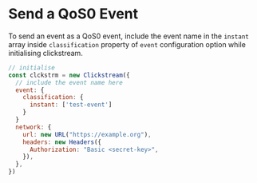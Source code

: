 # Send a QoS0 Event

To send an event as a QoS0 event, include the event name in the `instant` array inside `classification` property of `event` configuration option while initialising clickstream.

```js
// initialise
const clckstrm = new Clickstream({
  // include the event name here
  event: {
    classification: {
      instant: ['test-event']
    }
  }
  network: {
    url: new URL("https://example.org"),
    headers: new Headers({
      Authorization: "Basic <secret-key>",
    }),
  },
})
```
